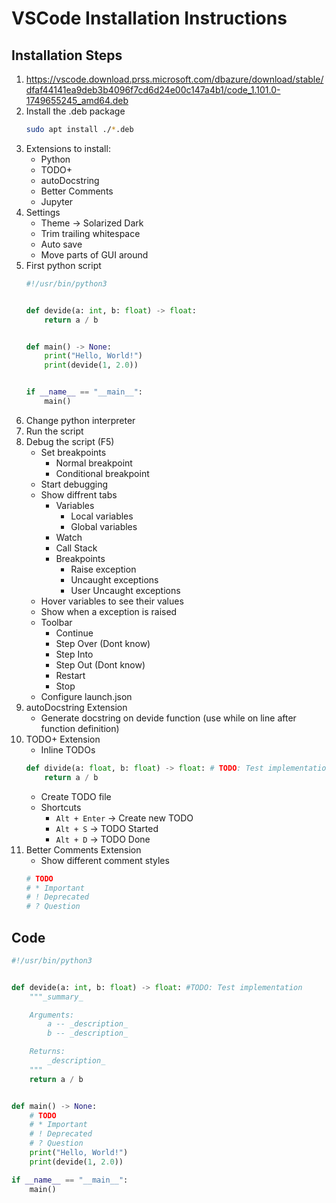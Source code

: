 # VSCode Installation Instructions

## Installation Steps

1. https://vscode.download.prss.microsoft.com/dbazure/download/stable/dfaf44141ea9deb3b4096f7cd6d24e00c147a4b1/code_1.101.0-1749655245_amd64.deb
2. Install the .deb package
    ```bash
    sudo apt install ./*.deb
    ```
3. Extensions to install:
    - Python
    - TODO+
    - autoDocstring
    - Better Comments
    - Jupyter
4. Settings
    - Theme -> Solarized Dark
    - Trim trailing whitespace
    - Auto save
    - Move parts of GUI around
5. First python script
    ```python
    #!/usr/bin/python3


    def devide(a: int, b: float) -> float:
        return a / b


    def main() -> None:
        print("Hello, World!")
        print(devide(1, 2.0))


    if __name__ == "__main__":
        main()

    ```
6. Change python interpreter
7. Run the script
8. Debug the script (F5)
    - Set breakpoints
        - Normal breakpoint
        - Conditional breakpoint
    - Start debugging
    - Show diffrent tabs
        - Variables
            - Local variables
            - Global variables
        - Watch
        - Call Stack
        - Breakpoints
            - Raise exception
            - Uncaught exceptions
            - User Uncaught exceptions
    - Hover variables to see their values
    - Show when a exception is raised
    - Toolbar
        - Continue
        - Step Over (Dont know)
        - Step Into
        - Step Out (Dont know)
        - Restart
        - Stop
    - Configure launch.json
9. autoDocstring Extension
    - Generate docstring on devide function (use while on line after function definition)
10. TODO+ Extension
    - Inline TODOs
    ```python
    def divide(a: float, b: float) -> float: # TODO: Test implementation
        return a / b
    ```
    - Create TODO file
    - Shortcuts
        - `Alt + Enter` -> Create new TODO
        - `Alt + S` -> TODO Started
        - `Alt + D` -> TODO Done
11. Better Comments Extension
    - Show different comment styles
    ```python
    # TODO
    # * Important
    # ! Deprecated
    # ? Question
    ```

## Code

```python
#!/usr/bin/python3


def devide(a: int, b: float) -> float: #TODO: Test implementation
    """_summary_

    Arguments:
        a -- _description_
        b -- _description_

    Returns:
        _description_
    """
    return a / b


def main() -> None:
    # TODO
    # * Important
    # ! Deprecated
    # ? Question
    print("Hello, World!")
    print(devide(1, 2.0))

if __name__ == "__main__":
    main()

```